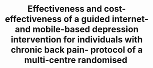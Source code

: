 --- 
abstract: '' 
authors: 
 - J Lin
 -  L Sander
 -  S Paganini
 -  S Schlicker
 -  D Ebert
 -  M Berking
 -  J Bengel
 -  ...
doi: '' 
featured: false 
publication: '*BMJ open*, 185' 
publication_short: '' 
publishDate: '2017-01-01' 
title: 'Effectiveness and cost-effectiveness of a guided internet-and mobile-based depression intervention for individuals with chronic back pain- protocol of a multi-centre randomised ' 
url_code: '' 
url_dataset: '' 
url_pdf: '' 
url_poster: '' 
url_project: '' 
url_slides: '' 
url_source: '' 
url_video: '' 
---